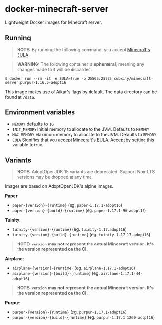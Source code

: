 # docker-minecraft-server

Lightweight Docker images for Minecraft server.

## Running

> **NOTE:** By running the following command, you accept [Minecraft's EULA](https://www.minecraft.net/en-us/eula).

> **WARNING:** The following container is **ephemeral**, meaning any changes made to it will be discarded.

```shell
$ docker run --rm -it -e EULA=true -p 25565:25565 cubxity/minecraft-server:purpur-1.16.5-adopt16
```

This image makes use of Aikar's flags by default. The data directory can be found at `/data`.

## Environment variables

- `MEMORY` defaults to `1G`
- `INIT_MEMORY` Initial memory to allocate to the JVM. Defaults to `MEMORY`
- `MAX_MEMORY` Maximum memory to allocate to the JVM. Defaults to `MEMORY`
- `EULA` Signifies that you accept [Minecraft's EULA](https://www.minecraft.net/en-us/eula). Accept by setting this
  variable to`true`.

## Variants

> **NOTE:** AdoptOpenJDK 15 variants are deprecated. Support Non-LTS versions may be dropped at any time.

Images are based on AdoptOpenJDK's alpine images.

**Paper**: 
- `paper-{version}-{runtime}` (eg. `paper-1.17.1-adopt16`)
- `paper-{version}-{build}-{runtime}` (eg. `paper-1.17.1-90-adopt16`)

**Tuinity**:
- `tuinity-{version}-{runtime}` (eg. `tuinity-1.17.adopt16`)
- `tuinity-{version}-{build}-{runtime}` (eg. `tuinity-1.17-17-adopt16`)
> **NOTE: `version` may not represent the actual Minecraft version. It's the version represented on the CI.**

**Airplane**:
- `airplane-{version}-{runtime}` (eg. `airplane-1.17.1-adopt16`)
- `airplane-{version}-{build}-{runtime}` (eg. `airplane-1.17.1-44-adopt16`)
> **NOTE: `version` may not represent the actual Minecraft version. It's the version represented on the CI.**

**Purpur**:
- `purpur-{version}-{runtime}` (eg. `purpur-1.17.1-adopt16`)
- `purpur-{version}-{build}-{runtime}` (eg. `purpur-1.17.1-1260-adopt16`)
